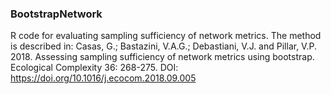 ### BootstrapNetwork
R code for evaluating sampling sufficiency of network metrics. The method is described in:
Casas⁠⁠⁠⁠⁠, G.; Bastazini,⁠ V.A.G.;⁠ Debastiani, V.J. and⁠ Pillar, V.P. 2018. Assessing sampling sufficiency of network metrics using bootstrap. Ecological Complexity 36: 268-275. DOI: https://doi.org/10.1016/j.ecocom.2018.09.005
